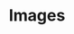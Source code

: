 ---
title: "Images"
icon: images/icons/image.png
soucre: https://www.freepik.com/icon/gallery_7067716
icon-creator: Muhammad_Usman
---